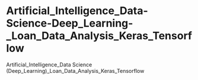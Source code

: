 # Artificial_Intelligence_Data-Science-Deep_Learning-_Loan_Data_Analysis_Keras_Tensorflow
Artificial_Intelligence_Data Science (Deep_Learning)_Loan_Data_Analysis_Keras_Tensorflow
